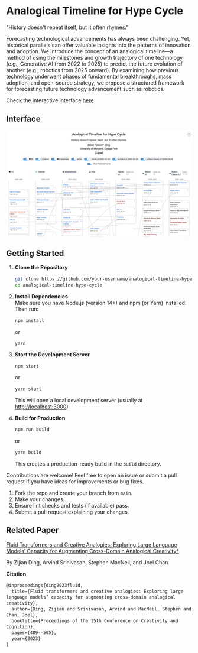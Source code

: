 # Analogical Timeline for Hype Cycle

"History doesn't repeat itself, but it often rhymes."

Forecasting technological advancements has always been challenging. Yet, historical parallels can offer valuable insights into the patterns of innovation and adoption. We introduce the concept of an analogical timeline—a method of using the milestones and growth trajectory of one technology (e.g., Generative AI from 2022 to 2025) to predict the future evolution of another (e.g., robotics from 2025 onward). By examining how previous technology underwent phases of fundamental breakthroughs, mass adoption, and open-source strategy, we propose a structured framework for forecasting future technology advancement such as robotics.

Check the interactive interface [here](https://anatime.netlify.app/)

## Interface

![Analogical Timeline Example](public/images/AnaTime.jpg)

## Getting Started

1. **Clone the Repository**  
   ```bash
   git clone https://github.com/your-username/analogical-timeline-hype-cycle.git
   cd analogical-timeline-hype-cycle
   ```

2. **Install Dependencies**  
   Make sure you have Node.js (version 14+) and npm (or Yarn) installed. Then run:
   ```bash
   npm install
   ```
   or
   ```bash
   yarn
   ```

3. **Start the Development Server**  
   ```bash
   npm start
   ```
   or
   ```bash
   yarn start
   ```
   This will open a local development server (usually at [http://localhost:3000](http://localhost:3000)).

4. **Build for Production**  
   ```bash
   npm run build
   ```
   or
   ```bash
   yarn build
   ```
   This creates a production-ready build in the `build` directory.

Contributions are welcome! Feel free to open an issue or submit a pull request if you have ideas for improvements or bug fixes.

1. Fork the repo and create your branch from `main`.  
2. Make your changes.  
3. Ensure lint checks and tests (if available) pass.  
4. Submit a pull request explaining your changes.

## Related Paper

[Fluid Transformers and Creative Analogies: Exploring Large Language Models’ Capacity for Augmenting Cross-Domain Analogical Creativity*](https://dl.acm.org/doi/abs/10.1145/3591196.3593516)

By Zijian Ding, Arvind Srinivasan, Stephen MacNeil, and Joel Chan  

**Citation**  
```
@inproceedings{ding2023fluid,
  title={Fluid transformers and creative analogies: Exploring large language models’ capacity for augmenting cross-domain analogical creativity},
  author={Ding, Zijian and Srinivasan, Arvind and MacNeil, Stephen and Chan, Joel},
  booktitle={Proceedings of the 15th Conference on Creativity and Cognition},
  pages={489--505},
  year={2023}
}
```
